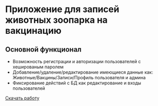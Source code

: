 # Приложение для записей животных зоопарка на вакцинацию

## Основной функционал
- Возможность регистрации и авторизации пользователей с хешированым паролем
- Добавление/удаление/редактирование имеющиеся данные как: Животные/Вакцины/Записи/Профиль пользователя и админа
- Фиксирование действий с БД как редактирование и входы пользователей

[Скачать работу](href="https://github.com/TimurTantave/Zoo/raw/main/YP24_log.rar")
